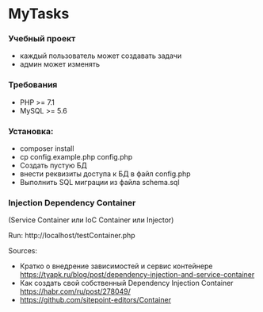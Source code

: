 # MyTasks
### Учебный проект
 - каждый пользователь может создавать задачи
 - админ может изменять 
 
 ### Требования
 - PHP >= 7.1
 - MySQL >= 5.6 
 
 ### Установка:
 - composer install
 - cp config.example.php config.php
 - Создать пустую БД
 - внести реквизиты доступа к БД в файл config.php
 - Выполнить SQL миграции из файла schema.sql
 

### Injection Dependency Container
(Service Container или IoC Container или Injector)  

Run:
http://localhost/testContainer.php
  
Sources:  
- Кратко о внедрение зависимостей и сервис контейнере https://tyapk.ru/blog/post/dependency-injection-and-service-container
- Как создать свой собственный Dependency Injection Container https://habr.com/ru/post/278049/
- https://github.com/sitepoint-editors/Container